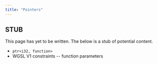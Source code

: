 ```yaml
---
title: "Pointers"
---
```


## STUB
This page has yet to be written. The below is a stub of potential content.

* `ptr<i32, function>`
* WGSL V1 constraints -- function parameters
